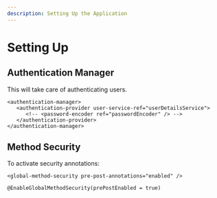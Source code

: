 ```yaml
---
description: Setting Up the Application
---
```


# Setting Up

## Authentication Manager

This will take care of authenticating users.

```text
<authentication-manager>
   <authentication-provider user-service-ref="userDetailsService">
      <!-- <password-encoder ref="passwordEncoder" /> -->
   </authentication-provider>
</authentication-manager>
```

## Method Security

To activate security annotations:

```text
<global-method-security pre-post-annotations="enabled" />
```

```text
@EnableGlobalMethodSecurity(prePostEnabled = true)
```

